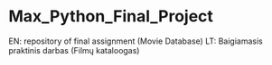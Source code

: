 # Max_Python_Final_Project
EN: repository of final assignment (Movie Database) LT: Baigiamasis praktinis darbas (Filmų kataloogas)
